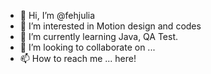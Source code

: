 - 👋 Hi, I’m @fehjulia
- 👀 I’m interested in Motion design and codes
- 🌱 I’m currently learning Java, QA Test.
- 💞️ I’m looking to collaborate on ...
- 📫 How to reach me ... here!

<!---
fehjulia/fehjulia is a ✨ special ✨ repository because its `README.md` (this file) appears on your GitHub profile.
You can click the Preview link to take a look at your changes.
--->
